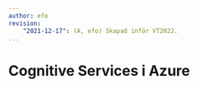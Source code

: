 ```yaml
---
author: efo
revision:
    "2021-12-17": (A, efo) Skapad inför VT2022.
...
```

Cognitive Services i Azure
==================================
